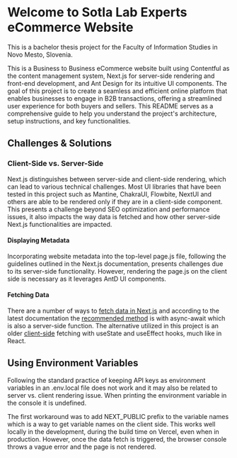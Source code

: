 # Welcome to Sotla Lab Experts eCommerce Website

This is a bachelor thesis project for the Faculty of Information Studies in Novo Mesto, Slovenia.

This is a Business to Business eCommerce website built using Contentful as the content management system, Next.js for server-side rendering and front-end development, and Ant Design for its intuitive UI components. The goal of this project is to create a seamless and efficient online platform that enables businesses to engage in B2B transactions, offering a streamlined user experience for both buyers and sellers. This README serves as a comprehensive guide to help you understand the project's architecture, setup instructions, and key functionalities.

## Challenges & Solutions

### Client-Side vs. Server-Side

Next.js distinguishes between server-side and client-side rendering, which can lead to various technical challenges. Most UI libraries that have been tested in this project such as Mantine, ChakraUI, Flowbite, NextUI and others are able to be rendered only if they are in a client-side component. This presents a challenge beyond SEO optimization and performance issues, it also impacts the way data is fetched and how other server-side Next.js functionalities are impacted.

#### Displaying Metadata

Incorporating website metadata into the top-level page.js file, following the guidelines outlined in the Next.js documentation, presents challenges due to its server-side functionality. However, rendering the page.js on the client side is necessary as it leverages AntD UI components.

#### Fetching Data

There are a number of ways to [fetch data in Next.js](https://medium.com/@brianridolcedev/every-possible-way-to-fetch-data-in-next-js-a569a816784a) and according to the latest documentation the [recommended method](https://nextjs.org/docs/app/building-your-application/data-fetching/fetching) is with async-await which is also a server-side function. The alternative utilized in this project is an older [client-side](https://nextjs.org/docs/pages/building-your-application/data-fetching/client-side) fetching with useState and useEffect hooks, much like in React.

## Using Environment Variables

Following the standard practice of keeping API keys as environment variables in an .env.local file does not work and it may also be related to server vs. client rendering issue. When printing the environment variable in the console it is undefined.

The first workaround was to add NEXT_PUBLIC prefix to the variable names which is a way to get variable names on the client side. This works well locally in the development, during the build time on Vercel, even when in production. However, once the data fetch is triggered, the browser console throws a vague error and the page is not rendered.
